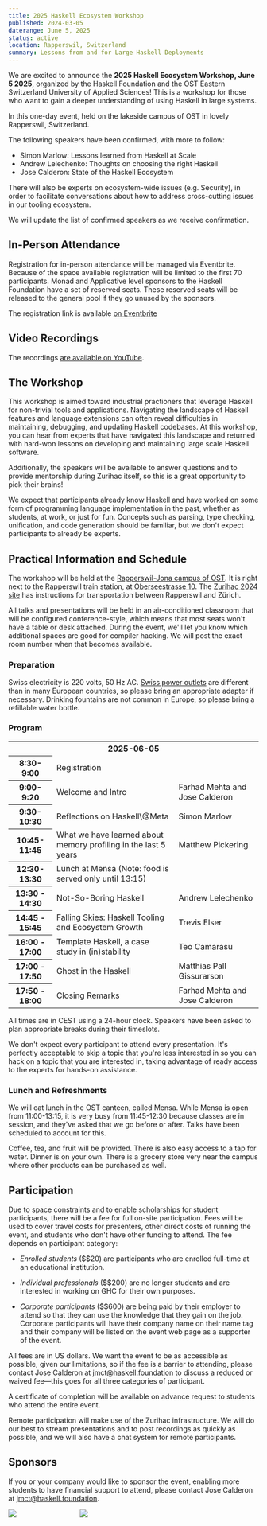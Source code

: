```yaml
---
title: 2025 Haskell Ecosystem Workshop
published: 2024-03-05
daterange: June 5, 2025
status: active
location: Rapperswil, Switzerland
summary: Lessons from and for Large Haskell Deployments
---
```



We are excited to announce the **2025 Haskell Ecosystem Workshop, June 5 2025**, organized by the Haskell Foundation and the OST Eastern Switzerland University of Applied Sciences! This is a workshop for those who want to gain a deeper understanding of using Haskell in large systems.

In this one-day event, held on the lakeside campus of OST in lovely Rapperswil, Switzerland.

The following speakers have been confirmed, with more to follow:

* Simon Marlow: Lessons learned from Haskell at Scale
* Andrew Lelechenko: Thoughts on choosing the right Haskell
* Jose Calderon: State of the Haskell Ecosystem

There will also be experts on ecosystem-wide issues (e.g. Security), in order to facilitate conversations about how to address cross-cutting issues in our tooling ecosystem.

We will update the list of confirmed speakers as we receive confirmation.


## In-Person Attendance

Registration for in-person attendance will be managed via Eventbrite. Because of the space available registration will be limited to the first 70 participants. Monad and Applicative level sponsors to the Haskell Foundation have a set of reserved seats. These reserved seats will be released to the general pool if they go unused by the sponsors.

The registration link is available [on Eventbrite](https://www.eventbrite.com/e/2025-workshops-at-zurihac-tickets-1247256801669?aff=oddtdtcreator)

## Video Recordings

The recordings [are available on YouTube](https://www.youtube.com/playlist?list=PLQpeDZt0_xQe319u9EdkpxjibYFtGsugc).

## The Workshop

This workshop is aimed toward industrial practioners that leverage Haskell for non-trivial tools and applications. Navigating the landscape of Haskell features and language extensions can often reveal difficulties in maintaining, debugging, and updating Haskell codebases.
At this workshop, you can hear from experts that have navigated this landscape and returned with hard-won lessons on developing and maintaining large scale Haskell software.

Additionally, the speakers will be available to answer questions and to provide mentorship during Zurihac itself, so this is a great opportunity to pick their brains!

We expect that participants already know Haskell and have worked on some form of programming language implementation in the past, whether as students, at work, or just for fun. Concepts such as parsing, type checking, unification, and code generation should be familiar, but we don't expect participants to already be experts.

## Practical Information and Schedule

The workshop will be held at the [Rapperswil-Jona campus of OST](https://www.ost.ch/en/university-of-applied-sciences/campus/rapperswil-jona-campus). It is right next to the Rapperswil train station, at [Oberseestrasse 10](https://goo.gl/maps/DkF6U9qdgdjcMfz29). The [Zurihac 2024 site](https://zfoh.ch/zurihac2024/) has instructions for transportation between Rapperswil and Zürich.

All talks and presentations will be held in an air-conditioned classroom that will be configured conference-style, which means that most seats won't have a table or desk attached. During the event, we'll let you know which additional spaces are good for compiler hacking. We will post the exact room number when that becomes available.

### Preparation

Swiss electricity is 220 volts, 50 Hz AC. [Swiss power outlets](https://en.wikipedia.org/wiki/AC_power_plugs_and_sockets#Swiss_SN_441011_(Type_J)) are different than in many European countries, so please bring an appropriate adapter if necessary. Drinking fountains are not common in Europe, so please bring a refillable water bottle.

<!--
If you intend on 
Please make sure that you have [checked out and built](https://gitlab.haskell.org/ghc/ghc/-/wikis/building) a recent GHC from source **before arriving**. In a separate checkout, please [build the JavaScript backend](https://gitlab.haskell.org/ghc/ghc/-/wikis/javascript-backend/building) as well. You should also have a working [GHC GitLab account](https://gitlab.haskell.org/users/sign_up) prior to arrival. If you have difficulties, the GHC developers have recommended asking for support in `#ghc` on [Matrix](https://matrix.to/#/#ghc:libera.chat) or IRC. 
-->

### Program

<table>

<tr><th colspan="3">2025-06-05</th></tr>
<tr><th>8:30-9:00</th><td> Registration</td><td></td></tr>
<tr><th>9:00-9:20</th><td> Welcome and Intro</td><td>Farhad&nbsp;Mehta and Jose&nbsp;Calderon</td></tr>
<tr><th>9:30-10:30</th><td> Reflections on Haskell\@Meta </td><td>Simon Marlow </td></tr>
<tr><th>10:45-11:45</th><td> What we have learned about memory profiling in the last 5 years</td><td>Matthew Pickering </td></tr>
<tr><th>12:30-13:30</th><td> Lunch at Mensa (Note: food is served only until 13:15)</td><td></td></tr>
<tr><th>13:30 - 14:30</th><td>Not-So-Boring Haskell</td><td>Andrew Lelechenko</td></tr>
<tr><th>14:45 - 15:45</th><td>Falling Skies: Haskell Tooling and Ecosystem Growth	</td><td>Trevis Elser</td></tr>
<tr><th>16:00 - 17:00</th><td>Template Haskell, a case study in (in)stability</td><td>Teo Camarasu</td></tr>
<tr><th>17:00 - 17:50	</th><td>Ghost in the Haskell</td><td>Matthias Pall Gissurarson</td></tr>
<tr><th>17:50 - 18:00</th><td>Closing Remarks	</td><td>Farhad&nbsp;Mehta and Jose&nbsp;Calderon</td></tr>

</table>

All times are in CEST using a 24-hour clock. Speakers have been asked to plan appropriate breaks during their timeslots.

We don't expect every participant to attend every presentation. It's perfectly acceptable to skip a topic that you're less interested in so you can hack on a topic that you are interested in, taking advantage of ready access to the experts for hands-on assistance.


### Lunch and Refreshments

We will eat lunch in the OST canteen, called Mensa. While Mensa is open from 11:00-13:15, it is very busy from 11:45-12:30 because classes are in session, and they've asked that we go before or after. Talks have been scheduled to account for this.

Coffee, tea, and fruit will be provided. There is also easy access to a tap for water. Dinner is on your own. There is a grocery store very near the campus where other products can be purchased as well.


## Participation

Due to space constraints and to enable scholarships for student participants, there will be a fee for full on-site participation.
Fees will be used to cover travel costs for presenters, other direct costs of running the event, and students who don't have other funding to attend.
The fee depends on participant category:

 * _Enrolled students_ ($$20) are participants who are enrolled full-time at an educational institution. 

 * _Individual professionals_ ($$200) are no longer students and are interested in working on GHC for their own purposes. 

 * _Corporate participants_ ($$600) are being paid by their employer to attend so that they can use the knowledge that they gain on the job. Corporate participants will have their company name on their name tag and their company will be listed on the event web page as a supporter of the event.
 
All fees are in US dollars.
We want the event to be as accessible as possible, given our limitations, so if the fee is a barrier to attending, please contact Jose Calderon at [jmct@haskell.foundation](mailto:jmct@haskell.foundation) to discuss a reduced or waived fee—this goes for all three categories of participant.

A certificate of completion will be available on advance request to students who attend the entire event.

Remote participation will make use of the Zurihac infrastructure. We will do our best to stream presentations and to post recordings as quickly as possible, and we will also have a chat system for remote participants.

## Sponsors

<!--
* [Heilmann Software](https://www.heilmannsoftware.com/de/)
* [IOG](https://iog.io/)
* [Flipstone Technology Partners](https://flipstone.com/)
-->

If you or your company would like to sponsor the event, enabling more students to have financial support to attend, please contact Jose Calderon at [jmct@haskell.foundation](mailto:jmct@haskell.foundation).



<div class="flex flex-wrap items-center justify-center"><a class="block w-48" style="margin-right: 4rem"><img src="/assets/images/partners/ost_logo-400.png"></a><a class="block w-48" style="margin-left: 4rem;"><img src="/assets/images/logos/hf-logo-400px-alpha.png"></a></div>
